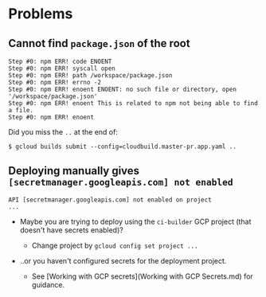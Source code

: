 # Problems


## Cannot find `package.json` of the root

```
Step #0: npm ERR! code ENOENT
Step #0: npm ERR! syscall open
Step #0: npm ERR! path /workspace/package.json
Step #0: npm ERR! errno -2
Step #0: npm ERR! enoent ENOENT: no such file or directory, open '/workspace/package.json'
Step #0: npm ERR! enoent This is related to npm not being able to find a file.
Step #0: npm ERR! enoent 
```

Did you miss the `..` at the end of:

```
$ gcloud builds submit --config=cloudbuild.master-pr.app.yaml ..
```

## Deploying manually gives `[secretmanager.googleapis.com] not enabled`

```
API [secretmanager.googleapis.com] not enabled on project 
...
```

- Maybe you are trying to deploy using the `ci-builder` GCP project (that doesn't have secrets enabled)?

   - Change project by `gcloud config set project ...`

- ..or you haven't configured secrets for the deployment project.

   - See [Working with GCP secrets](Working with GCP Secrets.md) for guidance.
